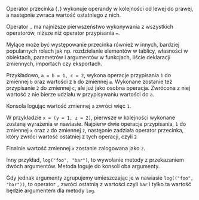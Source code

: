 Operator przecinka (`,`) wykonuje operandy w kolejności od lewej do prawej, a następnie zwraca wartość ostatniego z nich.

Operator `,` ma najniższe pierwszeństwo wykonywania z wszystkich operatorów, niższe niż operator przypisania `=`.

Mylące może być występowanie przecinka również w innych, bardziej popularnych rolach jak np. rozdzielanie elementów w tablicy, własności w obiektach, parametrów i argumentów w funkcjach, liście deklaracji zmiennych, importach czy eksportach.

Przykładowo, `a = b = 1, c = 2`, wykona operacje przypisania `1` do zmiennej `b` oraz wartości z `b` do zmiennej `a`. Wykonane zostanie też przypisanie `2` do zmiennej `c`, ale już jako osobna operacja. Zwrócona z niej wartość `2` nie bierze udziału w przypisywaniu wartości do `a`.

Konsola logując wartość zmiennej `a` zwróci więc `1`.

W przykładzie `x = (y = 1, z = 2)`, pierwsze w kolejności wykonane zostaną wyrażenia w nawiasie. Najpierw dwie operacje przypisania, `1` do zmiennej `x` oraz `2` do zmiennej `z`, następnie zadziała operator przecinka, który zwróci wartość ostatniej z tych operacji, czyli `2`

Finalnie wartość zmiennej `x` zostanie zalogowana jako `2`.

Inny przykład, `log("foo", "bar")`, to wywołanie metody z przekazaniem dwóch argumentów. Metoda loguje do konsoli oba argumenty.

Gdy jednak argumenty zgrupujemy umieszczając je w nawiasie `log(("foo", "bar"))`, to operator `,` zwróci ostatnią z wartości czyli `bar` i tylko ta wartość będzie argumentem dla metody `log`.
